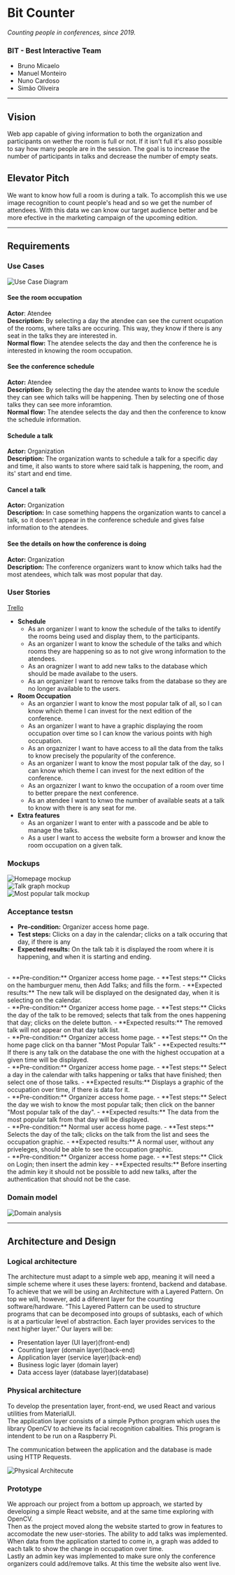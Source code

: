 # Bit Counter
*Counting people in conferences, since 2019.*  

### BIT - Best Interactive Team  
- Bruno Micaelo 
- Manuel Monteiro
- Nuno Cardoso
- Simão Oliveira

---

## Vision  
Web app capable of giving information to both the organization and participants on wether the room is full or not. If it isn't full it's also possible to say how many people are in the session.
The goal is to increase the number of participants in talks and decrease the number of empty seats.  

## Elevator Pitch
We want to know how full a room is during a talk. To accomplish this we use image recognition to count people's head and so we get the number of attendees. With this data we can know our target audience better and be more efective in the marketing campaign of the upcoming edition.  

---

## Requirements  

### Use Cases
![Use Case Diagram](https://raw.githubusercontent.com/softeng-feup/open-cx-bit-counter/report/docs/Images/Use%20Case%20Diagram.png "Use Case Diagram")

#### See the room occupation
**Actor**: Atendee  
**Description:** By selecting a day the atendee can see the current ocupation of the rooms, where talks are occuring. This way, they know if there is any seat in the talks they are interested in.  
**Normal flow:** The atendee selects the day and then the conference he is interested in knowing the room occupation.

#### See the conference schedule
**Actor:** Atendee  
**Description:** By selecting the day the atendee wants to know the scedule they can see which talks will be happening. Then by selecting one of those talks they can see more inforamtion.  
**Normal flow:** The atendee selects the day and then the conference to know the schedule information.  

#### Schedule a talk
**Actor:** Organization  
**Description:** The organization wants to schedule a talk for a specific day and time, it also wants to store where said talk is happening, the room, and its' start and end time.  

#### Cancel a talk
**Actor:** Organization  
**Description:** In case something happens the organization wants to cancel a talk, so it doesn't appear in the conference schedule and gives false information to the atendees.  

#### See the details on how the conference is doing
**Actor:** Organization  
**Description:** The conference organizers want to know which talks had the most atendees, which talk was most popular that day.  
  
### User Stories  
[Trello](https://trello.com/b/AaikinSY/bit-counter)  

- **Schedule**
  - As an organizer I want to know the schedule of the talks to identify the rooms being used and display them, to the participants.  
  - As an organizer I want to know the schedule of the talks and which rooms they are happening so as to not give wrong information to the atendees.  
  - As an oragnizer I want to add new talks to the database which should be made availabe to the users.
  - As an organizer I want to remove talks from the database so they are no longer available to the users.  
- **Room Occupation**
  - As an organzier I want to know the most popular talk of all, so I can know which theme I can invest for the next edition of the conference.
  - As an organizer I want to have a graphic displaying the room occupation over time so I can know the various points with high occupation.
  - As an orgaznizer I want to have access to all the data from the talks to know precisely the popularity of the conference.
  - As an organizer I want to know the most popular talk of the day, so I can know which theme I can invest for the next edition of the conference.
  - As an orgaznizer I want to knwo the occupation of a room over time to better prepare the next conference.
  - As an atendee I want to knwo the number of available seats at a talk to know with there is any seat for me.
- **Extra features**
  - As an organizer I want to enter with a passcode and be able to manage the talks.
  - As a user I want to access the website form a browser and know the room occupation on a given talk.

### Mockups
![Homepage mockup](https://raw.githubusercontent.com/softeng-feup/open-cx-bit-counter/report/docs/Images/Homepage%20Mockup.png "Homepage Mockup")  
![Talk graph mockup](https://raw.githubusercontent.com/softeng-feup/open-cx-bit-counter/report/docs/Images/Talk%20Graph%20Mockup.png "Talk graph Mockup")  
![Most popular talk mockup](https://raw.githubusercontent.com/softeng-feup/open-cx-bit-counter/report/docs/Images/Most%20Popular%20Talk%20Mockup.png "Most popular talk Mockup")

### Acceptance testsn
- **Pre-condition:** Organizer access home page.
- **Test steps:** Clicks on a day in the calendar; clicks on a talk occuring that day, if there is any
- **Expected results:** On the talk tab it is displayed the room where it is happening, and when it is starting and ending.  
<br/>
- **Pre-condition:** Organizer access home page.
- **Test steps:** Clicks on the hamburguer menu, then Add Talks; and fills the form.
- **Expected results:** The new talk will be displayed on the designated day, when it is selecting on the calendar.  
<br/>
- **Pre-condition:** Organizer access home page.
- **Test steps:** Clicks the day of the talk to be removed; selects that talk from the ones happening that day; clicks on the delete button.
- **Expected results:** The removed talk will not appear on that day talk list.  
<br/>
- **Pre-condition:** Organizer access home page.
- **Test steps:** On the home page click on tha banner "Most Popular Talk"
- **Expected results:** If there is any talk on the database the one with the highest occupation at a given time will be displayed.  
<br/>
- **Pre-condition:** Organizer access home page.
- **Test steps:** Select a day in the calendar with talks happening or talks that have finished; then select one of those talks.
- **Expected results:** Displays a graphic of the occupation over time, if there is data for it.  
<br/>
- **Pre-condition:** Organizer access home page.
- **Test steps:** Select the day we wish to know the most popular talk; then click on the banner "Most popular talk of the day".
- **Expected results:** The data from the most popular talk from that day will be displayed.  
<br/>
- **Pre-condition:** Normal user access home page.
- **Test steps:** Selects the day of the talk; clicks on the talk from the list and sees the occupation graphic.
- **Expected results:** A normal user, without any priveleges, should be able to see the occupation graphic.  
<br/>
- **Pre-condition:** Organizer access home page.
- **Test steps:** Click on Login; then insert the admin key
- **Expected results:** Before inserting the admin key it should not be possible to add new talks, after the authentication that should not be the case.


### Domain model
![Domain analysis](https://raw.githubusercontent.com/softeng-feup/open-cx-bit-counter/report/docs/Images/domain_diagram.png "Domain Model Diagram")

---

## Architecture and Design

### Logical architecture
The architecture must adapt to a simple web app, meaning it will need a simple scheme where it uses these layers: frontend, backend and database.
To achieve that we will be using an Architecture with a Layered Pattern.
On top we will, however, add a diferent layer for the counting software/hardware.
“This Layered Pattern can be used to structure programs that can be decomposed into groups of subtasks, each of which is at a particular level of abstraction. Each layer provides services to the next higher layer.”
Our layers will be:

- Presentation layer (UI layer)(front-end)
- Counting layer (domain layer)(back-end)
- Application layer (service layer)(back-end)
- Business logic layer (domain layer)
- Data access layer (database layer)(database)

### Physical architecture 
To develop the presentation layer, front-end, we used React and various utilities from MaterialUI.  
The application layer consists of a simple Python program which uses the library OpenCV to achieve its facial recognition cabalities. This program is intendent to be run on a Raspberry Pi.  

The communication between the application and the database is made using HTTP Requests.

![Physical Architecute](https://raw.githubusercontent.com/softeng-feup/open-cx-bit-counter/report/docs/Images/physical.png "Physical architecture UML")

### Prototype
We approach our project from a bottom up approach, we started by developing a simple React website, and at the same time exploring with OpenCV.  
Then as the project moved along the website started to grow in features to accomodate the new user-stories. The ability to add talks was implemented.  
When data from the application started to come in, a graph was added to each talk to show the change in occupation over time.  
Lastly an admin key was implemented to make sure only the conference organizers could add/remove talks. At this time the website also went live.

